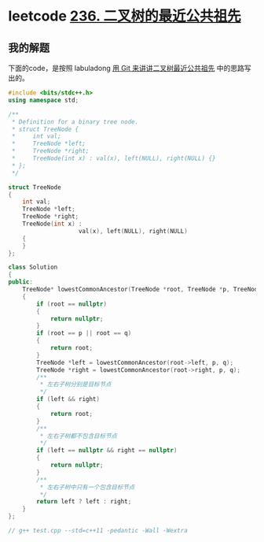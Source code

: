 # leetcode [236. 二叉树的最近公共祖先](https://leetcode.cn/problems/lowest-common-ancestor-of-a-binary-tree/)



## 我的解题

下面的code，是按照 labuladong [用 Git 来讲讲二叉树最近公共祖先](https://mp.weixin.qq.com/s/9RKzBcr3I592spAsuMH45g) 中的思路写出的。



```C++
#include <bits/stdc++.h>
using namespace std;

/**
 * Definition for a binary tree node.
 * struct TreeNode {
 *     int val;
 *     TreeNode *left;
 *     TreeNode *right;
 *     TreeNode(int x) : val(x), left(NULL), right(NULL) {}
 * };
 */

struct TreeNode
{
	int val;
	TreeNode *left;
	TreeNode *right;
	TreeNode(int x) :
					val(x), left(NULL), right(NULL)
	{
	}
};

class Solution
{
public:
	TreeNode* lowestCommonAncestor(TreeNode *root, TreeNode *p, TreeNode *q)
	{
		if (root == nullptr)
		{
			return nullptr;
		}
		if (root == p || root == q)
		{
			return root;
		}
		TreeNode *left = lowestCommonAncestor(root->left, p, q);
		TreeNode *right = lowestCommonAncestor(root->right, p, q);
		/**
		 * 左右子树分别是目标节点
		 */
		if (left && right)
		{
			return root;
		}
		/**
		 * 左右子树都不包含目标节点
		 */
		if (left == nullptr && right == nullptr)
		{
			return nullptr;
		}
		/**
		 * 左右子树中只有一个包含目标节点
		 */
		return left ? left : right;
	}
};

// g++ test.cpp --std=c++11 -pedantic -Wall -Wextra

```

